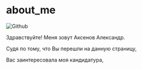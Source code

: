 # about_me
![Github](https://avatars.githubusercontent.com/u/117564017?v=4)
<p>Здравствуйте! Меня зовут Аксенов Александр.</p>
<p>Судя по тому, что Вы перешли на данную страницу,</p>
<p>Вас заинтересовала моя кандидатура,</p>

